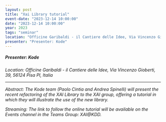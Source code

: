 ```yaml
---
layout: post
title: "Xai Library tutorial"
event-date: "2023-12-14 10:00:00"
date: "2023-12-14 10:00:00"
year: 2023
tags: "seminar"
location: "Officine Garibaldi - il Cantiere delle Idee, Via Vincenzo Gioberti, 39, 56124 Pisa PI, Italia"
presenter: "Presenter: Kode"
---
```

<h5>Presenter: Kode</h5>
<em>Location: Officine Garibaldi - il Cantiere delle Idee, Via Vincenzo Gioberti, 39, 56124 Pisa PI, Italia<em>
<br>
<hr>

Abstract: The Kode team (Paolo Cintia and Andrea Spinelli) will present the recent refactoring of the XAI Library to the XAI group, offering a tutorial in which they will illustrate the use of the new library.

Streaming: The link to follow the online tutorial will be available on the <i>Events</i> channel in the Teams Group: XAI@KDD.
                